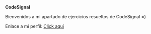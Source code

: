 **CodeSignal**

Bienvenidos a mi apartado de ejercicios resueltos de CodeSignal =)

Enlace a mi perfil: [Click aquí](https://app.codesignal.com/profile/ruben_pabl_j)



